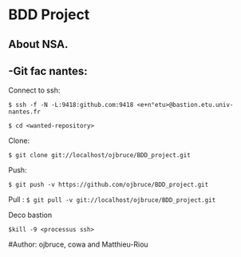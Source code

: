 BDD Project
===========

About NSA.
----------



-Git fac nantes:
---------------

Connect to ssh:

```$ ssh -f -N -L:9418:github.com:9418 <e+n°etu>@bastion.etu.univ-nantes.fr```

```$ cd <wanted-repository>```

Clone:

```$ git clone git://localhost/ojbruce/BDD_project.git```

Push:

```$ git push -v https://github.com/ojbruce/BDD_project.git``` 

Pull :
```$ git pull -v git://localhost/ojbruce/BDD_project.git```

Deco bastion

```$kill -9 <processus ssh>```


#Author: ojbruce, cowa and Matthieu-Riou
